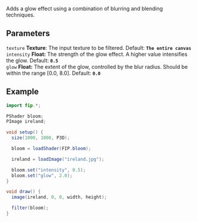 Adds a glow effect using a combination of blurring and blending techniques.

## Parameters
`texture` **Texture**: The input texture to be filtered. Default: **`The entire canvas`**
<br>
`intensity` **Float:** The strength of the glow effect. A higher value intensifies the glow. Default: **`0.5`**
<br>
`glow` **Float:** The extent of the glow, controlled by the blur radius. Should be within the range [0.0, 8.0]. Default: **`0.0`**

## Example
```java
import fip.*;

PShader bloom;
PImage ireland;

void setup() {
  size(1000, 1000, P3D);

  bloom = loadShader(FIP.bloom);

  ireland = loadImage("ireland.jpg");

  bloom.set("intensity", 0.5);
  bloom.set("glow", 2.0);
}

void draw() {
  image(ireland, 0, 0, width, height);

  filter(bloom);
}
```